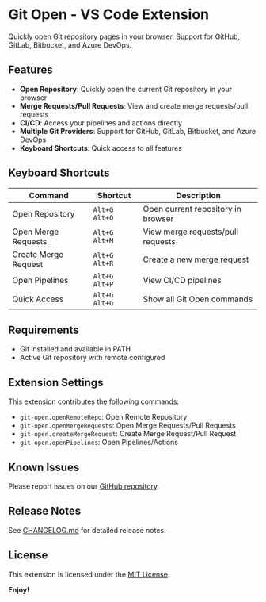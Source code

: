# Git Open - VS Code Extension

Quickly open Git repository pages in your browser. Support for GitHub, GitLab, Bitbucket, and Azure DevOps.

## Features

- **Open Repository**: Quickly open the current Git repository in your browser
- **Merge Requests/Pull Requests**: View and create merge requests/pull requests
- **CI/CD**: Access your pipelines and actions directly
- **Multiple Git Providers**: Support for GitHub, GitLab, Bitbucket, and Azure DevOps
- **Keyboard Shortcuts**: Quick access to all features

## Keyboard Shortcuts

| Command | Shortcut | Description |
|---------|----------|-------------|
| Open Repository | `Alt+G Alt+O` | Open current repository in browser |
| Open Merge Requests | `Alt+G Alt+M` | View merge requests/pull requests |
| Create Merge Request | `Alt+G Alt+R` | Create a new merge request |
| Open Pipelines | `Alt+G Alt+P` | View CI/CD pipelines |
| Quick Access | `Alt+G Alt+G` | Show all Git Open commands |

## Requirements

- Git installed and available in PATH
- Active Git repository with remote configured

## Extension Settings

This extension contributes the following commands:

* `git-open.openRemoteRepo`: Open Remote Repository
* `git-open.openMergeRequests`: Open Merge Requests/Pull Requests
* `git-open.createMergeRequest`: Create Merge Request/Pull Request
* `git-open.openPipelines`: Open Pipelines/Actions

## Known Issues

Please report issues on our [GitHub repository](https://github.com/iml885203/vscode-git-open/issues).

## Release Notes

See [CHANGELOG.md](CHANGELOG.md) for detailed release notes.

## License

This extension is licensed under the [MIT License](LICENSE).

**Enjoy!**
